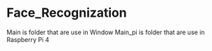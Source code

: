 # Face_Recognization
Main is folder that are use in Window 
Main_pi is folder that are use in Raspberry Pi 4

